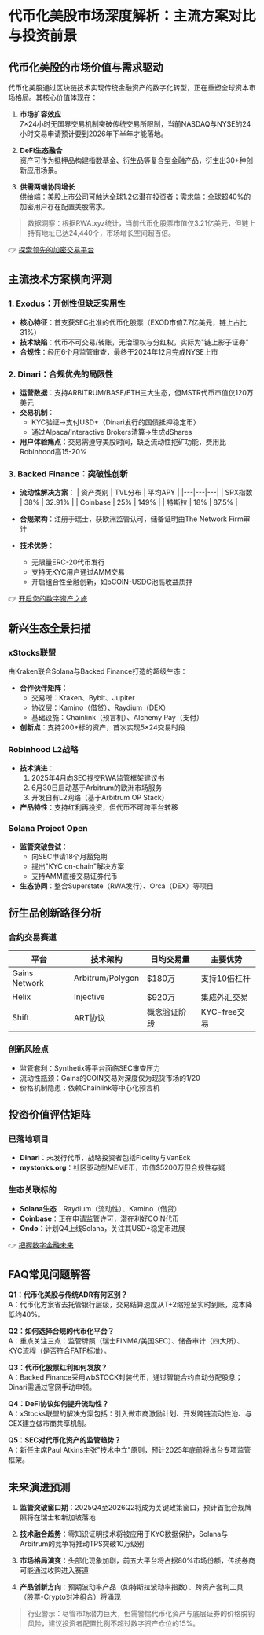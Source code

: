 # 代币化美股市场深度解析：主流方案对比与投资前景

## 代币化美股的市场价值与需求驱动

代币化美股通过区块链技术实现传统金融资产的数字化转型，正在重塑全球资本市场格局。其核心价值体现在：

1. **市场扩容效应**  
   7×24小时无国界交易机制突破传统交易所限制，当前NASDAQ与NYSE的24小时交易申请预计要到2026年下半年才能落地。

2. **DeFi生态融合**  
   资产可作为抵押品构建指数基金、衍生品等复合型金融产品，衍生出30+种创新应用场景。

3. **供需两端协同增长**  
   供给端：美股上市公司可触达全球1.2亿潜在投资者；需求端：全球超40%的加密用户存在配置美股需求。

> 数据洞察：根据RWA.xyz统计，当前代币化股票市值仅3.21亿美元，但链上持有地址已达24,440个，市场增长空间超百倍。

👉 [探索领先的加密交易平台](https://bit.ly/okx_welcome)

## 主流技术方案横向评测

### 1. Exodus：开创性但缺乏实用性
- **核心特征**：首支获SEC批准的代币化股票（EXOD市值7.7亿美元，链上占比31%）
- **技术缺陷**：代币不可交易/转账，无治理权与分红权，实际为"链上影子证券"
- **合规性**：经历6个月监管审查，最终于2024年12月完成NYSE上市

### 2. Dinari：合规优先的局限性
- **运营数据**：支持ARBITRUM/BASE/ETH三大生态，但MSTR代币市值仅120万美元
- **交易机制**：
  - KYC验证→支付USD+（Dinari发行的国债抵押稳定币）
  - 通过Alpaca/Interactive Brokers清算→生成dShares
- **用户体验痛点**：交易需遵守美股时间，缺乏流动性挖矿功能，费用比Robinhood高15-20%

### 3. Backed Finance：突破性创新
- **流动性解决方案**：
  | 资产类别 | TVL分布 | 平均APY |
  |---|---|---|
  | SPX指数 | 38% | 32.91% |
  | Coinbase | 25% | 149% |
  | 特斯拉 | 18% | 87.5% |

- **合规架构**：注册于瑞士，获欧洲监管认可，储备证明由The Network Firm审计
- **技术优势**：
  - 无限量ERC-20代币发行
  - 支持无KYC用户通过AMM交易
  - 开启组合性金融创新，如bCOIN-USDC池高收益质押

👉 [开启您的数字资产之旅](https://bit.ly/okx_welcome)

## 新兴生态全景扫描

### xStocks联盟
由Kraken联合Solana与Backed Finance打造的超级生态：
- **合作伙伴矩阵**：
  - 交易所：Kraken、Bybit、Jupiter
  - 协议层：Kamino（借贷）、Raydium（DEX）
  - 基础设施：Chainlink（预言机）、Alchemy Pay（支付）
- **创新点**：支持200+标的资产，首次实现5×24交易时段

### Robinhood L2战略
- **技术演进**：
  1. 2025年4月向SEC提交RWA监管框架建议书
  2. 6月30日启动基于Arbitrum的欧洲市场服务
  3. 开发自有L2网络（基于Arbitrum OP Stack）
- **产品特性**：支持红利再投资，但代币不可跨平台转移

### Solana Project Open
- **监管突破尝试**：
  - 向SEC申请18个月豁免期
  - 提出"KYC on-chain"解决方案
  - 支持AMM直接交易证券代币
- **生态协同**：整合Superstate（RWA发行）、Orca（DEX）等项目

## 衍生品创新路径分析

### 合约交易赛道
| 平台 | 技术架构 | 日均交易量 | 主要优势 |
|---|---|---|---|
| Gains Network | Arbitrum/Polygon | $180万 | 支持10倍杠杆 |
| Helix | Injective | $920万 | 集成外汇交易 |
| Shift | ART协议 | 概念验证阶段 | KYC-free交易 |

### 创新风险点
- 监管套利：Synthetix等平台面临SEC审查压力
- 流动性瓶颈：Gains的COIN交易对深度仅为现货市场的1/20
- 价格机制隐患：依赖Chainlink等中心化预言机

## 投资价值评估矩阵

### 已落地项目
- **Dinari**：未发行代币，战略投资者包括Fidelity与VanEck
- **mystonks.org**：社区驱动型MEME币，市值$5200万但合规性存疑

### 生态关联标的
- **Solana生态**：Raydium（流动性）、Kamino（借贷）
- **Coinbase**：正在申请监管许可，潜在利好COIN代币
- **Ondo**：计划Q4上线Solana，关注其USD+稳定币进展

👉 [把握数字金融未来](https://bit.ly/okx_welcome)

## FAQ常见问题解答

**Q1：代币化美股与传统ADR有何区别？**  
A：代币化方案省去托管银行层级，交易结算速度从T+2缩短至实时到账，成本降低约40%。

**Q2：如何选择合规的代币化平台？**  
A：重点关注三点：监管牌照（瑞士FINMA/美国SEC）、储备审计（四大所）、KYC流程（是否符合FATF标准）。

**Q3：代币化股票红利如何发放？**  
A：Backed Finance采用wbSTOCK封装代币，通过智能合约自动分配股息；Dinari需通过官网手动申领。

**Q4：DeFi协议如何提升流动性？**  
A：xStocks联盟的解决方案包括：引入做市商激励计划、开发跨链流动性池、与CEX建立做市商共享机制。

**Q5：SEC对代币化资产的监管趋势？**  
A：新任主席Paul Atkins主张"技术中立"原则，预计2025年底前将出台专项监管框架。

## 未来演进预测

1. **监管突破窗口期**：2025Q4至2026Q2将成为关键政策窗口，预计首批合规牌照将在瑞士和新加坡落地

2. **技术融合趋势**：零知识证明技术将被应用于KYC数据保护，Solana与Arbitrum的竞争将推动TPS突破10万级别

3. **市场格局演变**：头部化现象加剧，前五大平台将占据80%市场份额，传统券商可能通过收购进入赛道

4. **产品创新方向**：预期波动率产品（如特斯拉波动率指数）、跨资产套利工具（股票-Crypto对冲组合）将涌现

> 行业警示：尽管市场潜力巨大，但需警惕代币化资产与底层证券的价格脱钩风险，建议投资者配置比例不超过数字资产仓位的15%。